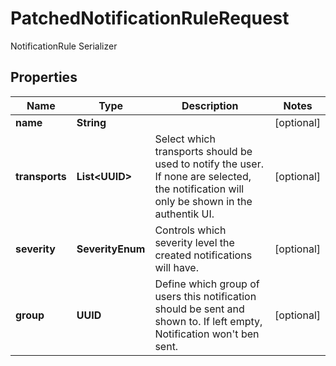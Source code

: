 

# PatchedNotificationRuleRequest

NotificationRule Serializer

## Properties

| Name | Type | Description | Notes |
|------------ | ------------- | ------------- | -------------|
|**name** | **String** |  |  [optional] |
|**transports** | **List&lt;UUID&gt;** | Select which transports should be used to notify the user. If none are selected, the notification will only be shown in the authentik UI. |  [optional] |
|**severity** | **SeverityEnum** | Controls which severity level the created notifications will have. |  [optional] |
|**group** | **UUID** | Define which group of users this notification should be sent and shown to. If left empty, Notification won&#39;t ben sent. |  [optional] |



